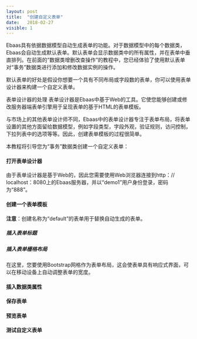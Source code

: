 ```yaml
---
layout: post
title:  "创建自定义表单"
date:   2018-02-27
visible: 1
---
```


Ebaas具有依据数据模型自动生成表单的功能。对于数据模型中的每个数据类，Ebaas会自动生成默认表单。默认表单会显示数据类中的所有属性，并在表单中垂直排列。在前面的“数据类增删改查操作”的教程中，您已经体验了使用默认表单对“事务”数据类进行添加和修改数据实例的操作。

默认表单的好处是假设你想要一个具有不同布局或字段数的表单，你可以使用表单设计器来构建一个自定义表单。

表单设计器的处理
表单设计器是Ebaas中基于Web的工具。它使您能够创建或修改服务器端表单引擎用于呈现表单的基于HTML的表单模板。

与市场上的其他表单设计师不同，Ebaas中的表单设计器专注于表单布局，将表单设置的其他方面留给数据模型，例如字段类型，字段外观，验证规则，访问控制，下拉列表中的选项等等。因此，创建表单模板的过程很简单。

本教程将引导您为“事务”数据类创建一个自定义表单：

#### 打开表单设计器

由于表单设计器是基于Web的，因此您需要使用Web浏览器连接到http：// localhost：8080上的Ebaas服务器，并以“demo1”用户身份登录，密码为“888”。

#### 创建一个表单模板

<strong>注意</strong>：创建名称为“default”的表单用于替换自动生成的表单。

##### 插入表单标题

##### 插入表单栅格布局

在这里，您要使用Bootstrap网格作为表单布局，这会使表单具有响应式界面，可以在移动设备上自动调整表单的宽度。

#### 插入数据类属性

#### 保存表单

#### 预览表单

#### 测试自定义表单

